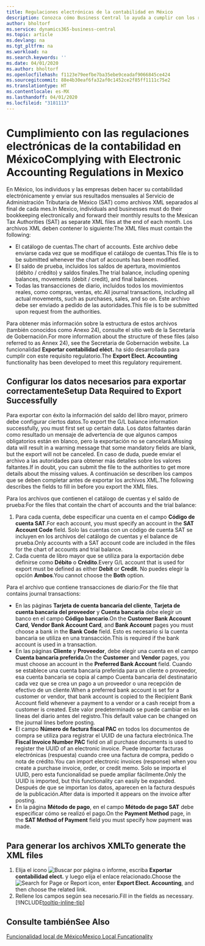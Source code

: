 ```yaml
---
title: Regulaciones electrónicas de la contabilidad en México
description: Conozca cómo Business Central lo ayuda a cumplir con los requisitos de contabilidad electrónica en México.
author: bholtorf
ms.service: dynamics365-business-central
ms.topic: article
ms.devlang: na
ms.tgt_pltfrm: na
ms.workload: na
ms.search.keywords: ''
ms.date: 04/01/2020
ms.author: bholtorf
ms.openlocfilehash: f1123e79eefbe7ba35ebe9ceadaf9066845ce424
ms.sourcegitcommit: 88e4b30eaf6fa32af0c1452ce2f85ff1111c75e2
ms.translationtype: HT
ms.contentlocale: es-MX
ms.lasthandoff: 04/01/2020
ms.locfileid: "3181113"
---
```

# <a name="complying-with-electronic-accounting-regulations-in-mexico"></a><span data-ttu-id="1fbdf-103">Cumplimiento con las regulaciones electrónicas de la contabilidad en México</span><span class="sxs-lookup"><span data-stu-id="1fbdf-103">Complying with Electronic Accounting Regulations in Mexico</span></span>
<span data-ttu-id="1fbdf-104">En México, los individuos y las empresas deben hacer su contabilidad electrónicamente y enviar sus resultados mensuales al Servicio de Administración Tributaria de México (SAT) como archivos XML separados al final de cada mes.</span><span class="sxs-lookup"><span data-stu-id="1fbdf-104">In Mexico, individuals and businesses must do their bookkeeping electronically and forward their monthly results to the Mexican Tax Authorities (SAT) as separate XML files at the end of each month.</span></span> <span data-ttu-id="1fbdf-105">Los archivos XML deben contener lo siguiente:</span><span class="sxs-lookup"><span data-stu-id="1fbdf-105">The XML files must contain the following:</span></span>

* <span data-ttu-id="1fbdf-106">El catálogo de cuentas.</span><span class="sxs-lookup"><span data-stu-id="1fbdf-106">The chart of accounts.</span></span> <span data-ttu-id="1fbdf-107">Este archivo debe enviarse cada vez que se modifique el catálogo de cuentas.</span><span class="sxs-lookup"><span data-stu-id="1fbdf-107">This file is to be submitted whenever the chart of accounts has been modified.</span></span>  
* <span data-ttu-id="1fbdf-108">El saldo de prueba, incluidos los saldos de apertura, movimientos (débito / crédito) y saldos finales.</span><span class="sxs-lookup"><span data-stu-id="1fbdf-108">The trial balance, including opening balances, movements (debit / credit), and final balances.</span></span>  
* <span data-ttu-id="1fbdf-109">Todas las transacciones de diario, incluidos todos los movimientos reales, como compras, ventas, etc.</span><span class="sxs-lookup"><span data-stu-id="1fbdf-109">All journal transactions, including all actual movements, such as purchases, sales, and so on.</span></span> <span data-ttu-id="1fbdf-110">Este archivo debe ser enviado a pedido de las autoridades.</span><span class="sxs-lookup"><span data-stu-id="1fbdf-110">This file is to be submitted upon request from the authorities.</span></span>

<span data-ttu-id="1fbdf-111">Para obtener más información sobre la estructura de estos archivos (también conocidos como Anexo 24), consulte el sitio web de la Secretaría de Gobernación.</span><span class="sxs-lookup"><span data-stu-id="1fbdf-111">For more information about the structure of these files (also referred to as Annex 24), see the Secretaria de Gobernación website.</span></span> <span data-ttu-id="1fbdf-112">La funcionalidad **Exportar contabilidad eléct.** ha sido desarrollada para cumplir con este requisito regulatorio.</span><span class="sxs-lookup"><span data-stu-id="1fbdf-112">The **Export Elect. Accounting** functionality has been developed to meet this regulatory requirement.</span></span>

## <a name="setup-data-required-to-export-successfully"></a><span data-ttu-id="1fbdf-113">Configurar los datos necesarios para exportar correctamente</span><span class="sxs-lookup"><span data-stu-id="1fbdf-113">Setup Data Required to Export Successfully</span></span>
<span data-ttu-id="1fbdf-114">Para exportar con éxito la información del saldo del libro mayor, primero debe configurar ciertos datos.</span><span class="sxs-lookup"><span data-stu-id="1fbdf-114">To export the G/L balance information successfully, you must first set up certain data.</span></span> <span data-ttu-id="1fbdf-115">Los datos faltantes darán como resultado un mensaje de advertencia de que algunos campos obligatorios están en blanco, pero la exportación no se cancelará.</span><span class="sxs-lookup"><span data-stu-id="1fbdf-115">Missing data will result in a warning message that some mandatory fields are blank, but the export will not be canceled.</span></span> <span data-ttu-id="1fbdf-116">En caso de duda, puede enviar el archivo a las autoridades para obtener más detalles sobre los valores faltantes.</span><span class="sxs-lookup"><span data-stu-id="1fbdf-116">If in doubt, you can submit the file to the authorities to get more details about the missing values.</span></span> <span data-ttu-id="1fbdf-117">A continuación se describen los campos que se deben completar antes de exportar los archivos XML.</span><span class="sxs-lookup"><span data-stu-id="1fbdf-117">The following describes the fields to fill in before you export the XML files.</span></span>

<span data-ttu-id="1fbdf-118">Para los archivos que contienen el catálogo de cuentas y el saldo de prueba:</span><span class="sxs-lookup"><span data-stu-id="1fbdf-118">For the files that contain the chart of accounts and the trial balance:</span></span>
1. <span data-ttu-id="1fbdf-119">Para cada cuenta, debe especificar una cuenta en el campo **Código de cuenta SAT**.</span><span class="sxs-lookup"><span data-stu-id="1fbdf-119">For each account, you must specify an account in the **SAT Account Code** field.</span></span> <span data-ttu-id="1fbdf-120">Solo las cuentas con un código de cuenta SAT se incluyen en los archivos del catálogo de cuentas y el balance de prueba.</span><span class="sxs-lookup"><span data-stu-id="1fbdf-120">Only accounts with a SAT account code are included in the files for the chart of accounts and trial balance.</span></span> 
2. <span data-ttu-id="1fbdf-121">Cada cuenta de libro mayor que se utiliza para la exportación debe definirse como **Débito** o **Crédito**.</span><span class="sxs-lookup"><span data-stu-id="1fbdf-121">Every G/L account that is used for export must be defined as either **Debit** or **Credit**.</span></span> <span data-ttu-id="1fbdf-122">No puedes elegir la opción **Ambos**.</span><span class="sxs-lookup"><span data-stu-id="1fbdf-122">You cannot choose the **Both** option.</span></span>

<span data-ttu-id="1fbdf-123">Para el archivo que contiene transacciones de diario:</span><span class="sxs-lookup"><span data-stu-id="1fbdf-123">For the file that contains journal transactions:</span></span>
* <span data-ttu-id="1fbdf-124">En las páginas **Tarjeta de cuenta bancaria del cliente**, **Tarjeta de cuenta bancaria del proveedor** y **Cuenta bancaria** debe elegir un banco en el campo **Código bancario**.</span><span class="sxs-lookup"><span data-stu-id="1fbdf-124">On the **Customer Bank Account Card**, **Vendor Bank Account Card**, and **Bank Account** pages you must choose a bank in the **Bank Code** field.</span></span> <span data-ttu-id="1fbdf-125">Esto es necesario si la cuenta bancaria se utiliza en una transacción.</span><span class="sxs-lookup"><span data-stu-id="1fbdf-125">This is required if the bank account is used in a transaction.</span></span> 
* <span data-ttu-id="1fbdf-126">En las páginas **Cliente** y **Proveedor**, debe elegir una cuenta en el campo **Cuenta bancaria preferida**.</span><span class="sxs-lookup"><span data-stu-id="1fbdf-126">On the **Customer** and **Vendor** pages, you must choose an account in the **Preferred Bank Account** field.</span></span> <span data-ttu-id="1fbdf-127">Cuando se establece una cuenta bancaria preferida para un cliente o proveedor, esa cuenta bancaria se copia al campo Cuenta bancaria del destinatario cada vez que se crea un pago a un proveedor o una recepción de efectivo de un cliente.</span><span class="sxs-lookup"><span data-stu-id="1fbdf-127">When a preferred bank account is set for a customer or vendor, that bank account is copied to the Recipient Bank Account field whenever a payment to a vendor or a cash receipt from a customer is created.</span></span> <span data-ttu-id="1fbdf-128">Este valor predeterminado se puede cambiar en las líneas del diario antes del registro.</span><span class="sxs-lookup"><span data-stu-id="1fbdf-128">This default value can be changed on the journal lines before posting.</span></span>
* <span data-ttu-id="1fbdf-129">El campo **Número de factura fiscal PAC** en todos los documentos de compra se utiliza para registrar el UUID de una factura electrónica.</span><span class="sxs-lookup"><span data-stu-id="1fbdf-129">The **Fiscal Invoice Number PAC** field on all purchase documents is used to register the UUID of an electronic invoice.</span></span> <span data-ttu-id="1fbdf-130">Puede importar facturas electrónicas (respuesta) cuando cree una factura de compra, pedido o nota de crédito.</span><span class="sxs-lookup"><span data-stu-id="1fbdf-130">You can import electronic invoices (response) when you create a purchase invoice, order, or credit memo.</span></span> <span data-ttu-id="1fbdf-131">Solo se importa el UUID, pero esta funcionalidad se puede ampliar fácilmente.</span><span class="sxs-lookup"><span data-stu-id="1fbdf-131">Only the UUID is imported, but this functionality can easily be expanded.</span></span> <span data-ttu-id="1fbdf-132">Después de que se importan los datos, aparecen en la factura después de la publicación.</span><span class="sxs-lookup"><span data-stu-id="1fbdf-132">After data is imported it appears on the invoice after posting.</span></span>
* <span data-ttu-id="1fbdf-133">En la página **Método de pago**, en el campo **Método de pago SAT** debe especificar cómo se realizó el pago.</span><span class="sxs-lookup"><span data-stu-id="1fbdf-133">On the **Payment Method** page, in the **SAT Method of Payment** field you must specify how payment was made.</span></span>

## <a name="to-generate-the-xml-files"></a><span data-ttu-id="1fbdf-134">Para generar los archivos XML</span><span class="sxs-lookup"><span data-stu-id="1fbdf-134">To generate the XML files</span></span>
1. <span data-ttu-id="1fbdf-135">Elija el icono ![Buscar por página o informe](../../media/ui-search/search_small.png "Icono Buscar página o informe"), escriba **Exportar contabilidad elect.** y luego elija el enlace relacionado.</span><span class="sxs-lookup"><span data-stu-id="1fbdf-135">Choose the ![Search for Page or Report](../../media/ui-search/search_small.png "Search for Page or Report icon") icon, enter **Export Elect. Accounting**, and then choose the related link.</span></span>
2. <span data-ttu-id="1fbdf-136">Rellene los campos según sea necesario.</span><span class="sxs-lookup"><span data-stu-id="1fbdf-136">Fill in the fields as necessary.</span></span> [!INCLUDE[tooltip-inline-tip](../../includes/tooltip-inline-tip_md.md)]

## <a name="see-also"></a><span data-ttu-id="1fbdf-137">Consulte también</span><span class="sxs-lookup"><span data-stu-id="1fbdf-137">See Also</span></span>
[<span data-ttu-id="1fbdf-138">Funcionalidad local de México</span><span class="sxs-lookup"><span data-stu-id="1fbdf-138">Mexico Local Funcationality</span></span>](mexico-local-functionality.md)
